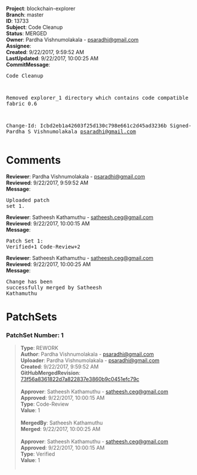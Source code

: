 <strong>Project</strong>: blockchain-explorer<br><strong>Branch</strong>: master<br><strong>ID</strong>: 13733<br><strong>Subject</strong>: Code Cleanup<br><strong>Status</strong>: MERGED<br><strong>Owner</strong>: Pardha Vishnumolakala - psaradhi@gmail.com<br><strong>Assignee</strong>:<br><strong>Created</strong>: 9/22/2017, 9:59:52 AM<br><strong>LastUpdated</strong>: 9/22/2017, 10:00:25 AM<br><strong>CommitMessage</strong>:<br><pre>Code Cleanup

Removed explorer_1 directory which contains code compatible with fabric
0.6

Change-Id: Icbd2eb1a42603f25d130c798e661c2d45ad3236b
Signed-off-by: Pardha S Vishnumolakala <psaradhi@gmail.com>
</pre><h1>Comments</h1><strong>Reviewer</strong>: Pardha Vishnumolakala - psaradhi@gmail.com<br><strong>Reviewed</strong>: 9/22/2017, 9:59:52 AM<br><strong>Message</strong>: <pre>Uploaded patch set 1.</pre><strong>Reviewer</strong>: Satheesh Kathamuthu - satheesh.ceg@gmail.com<br><strong>Reviewed</strong>: 9/22/2017, 10:00:15 AM<br><strong>Message</strong>: <pre>Patch Set 1: Verified+1 Code-Review+2</pre><strong>Reviewer</strong>: Satheesh Kathamuthu - satheesh.ceg@gmail.com<br><strong>Reviewed</strong>: 9/22/2017, 10:00:25 AM<br><strong>Message</strong>: <pre>Change has been successfully merged by Satheesh Kathamuthu</pre><h1>PatchSets</h1><h3>PatchSet Number: 1</h3><blockquote><strong>Type</strong>: REWORK<br><strong>Author</strong>: Pardha Vishnumolakala - psaradhi@gmail.com<br><strong>Uploader</strong>: Pardha Vishnumolakala - psaradhi@gmail.com<br><strong>Created</strong>: 9/22/2017, 9:59:52 AM<br><strong>GitHubMergedRevision</strong>: [73f56a8361822d7a822837e3860b9c0451efc79c](https://github.com/hyperledger/blockchain-explorer/commit/73f56a8361822d7a822837e3860b9c0451efc79c)<br><br><strong>Approver</strong>: Satheesh Kathamuthu - satheesh.ceg@gmail.com<br><strong>Approved</strong>: 9/22/2017, 10:00:15 AM<br><strong>Type</strong>: Code-Review<br><strong>Value</strong>: 1<br><br><strong>MergedBy</strong>: Satheesh Kathamuthu<br><strong>Merged</strong>: 9/22/2017, 10:00:25 AM<br><br><strong>Approver</strong>: Satheesh Kathamuthu - satheesh.ceg@gmail.com<br><strong>Approved</strong>: 9/22/2017, 10:00:15 AM<br><strong>Type</strong>: Verified<br><strong>Value</strong>: 1<br><br></blockquote>